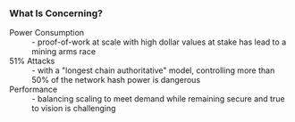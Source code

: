 ### What Is Concerning?

<dl>
	<dt class="fragment">Power Consumption</dt>
	<dd class="fragment">- proof-of-work at scale with high dollar values at stake has lead to a mining arms race</dd>
	<dt class="fragment">51% Attacks</dt>
	<dd class="fragment">- with a "longest chain authoritative" model, controlling more than 50% of the network hash power is dangerous</dd>
	<dt class="fragment">Performance</dt>
	<dd class="fragment">- balancing scaling to meet demand while remaining secure and true to vision is challenging</dd>
</dl>